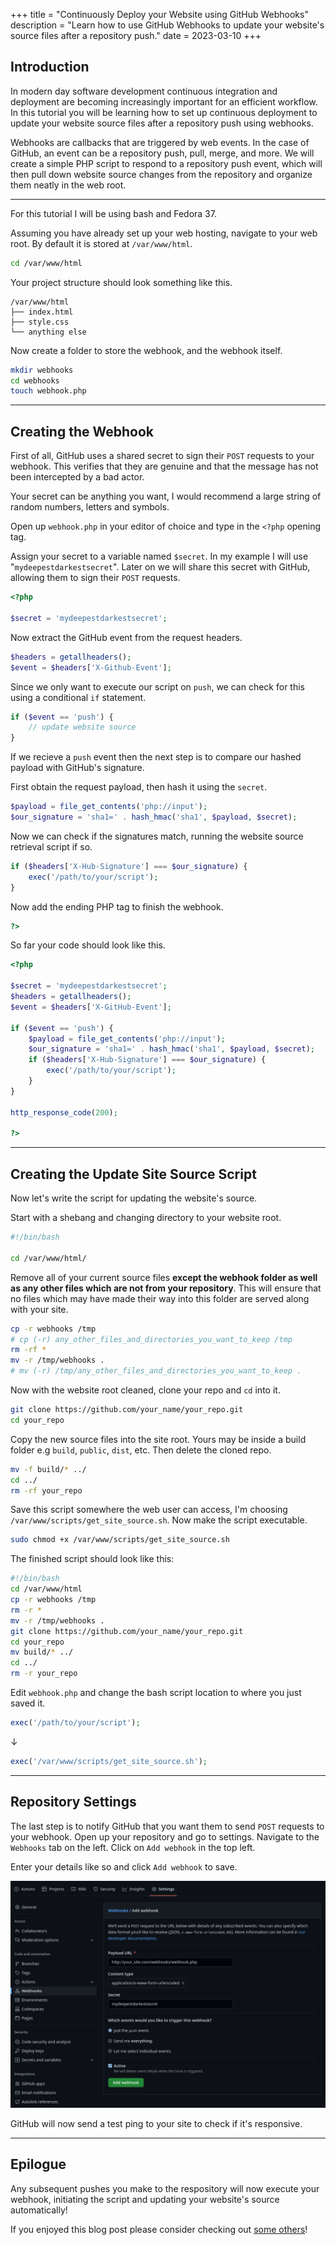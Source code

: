 +++
title = "Continuously Deploy your Website using GitHub Webhooks"
description = "Learn how to use GitHub Webhooks to update your website's source files after a repository push."
date = 2023-03-10
+++

## Introduction

In modern day software development continuous integration and deployment are becoming increasingly important for an efficient workflow. In this tutorial you will be learning how to set up continuous deployment to update your website source files after a repository push using webhooks.

Webhooks are callbacks that are triggered by web events. In the case of GitHub, an event can be a repository push, pull, merge, and more. We will create a simple PHP script to respond to a repository push event, which will then pull down website source changes from the repository and organize them neatly in the web root.

---

For this tutorial I will be using bash and Fedora 37. 

Assuming you have already set up your web hosting, navigate to your web root. By default it is stored at `/var/www/html`.

```bash
cd /var/www/html
```

Your project structure should look something like this.

```
/var/www/html
├── index.html
├── style.css
└── anything else
```

Now create a folder to store the webhook, and the webhook itself.

```bash
mkdir webhooks
cd webhooks
touch webhook.php
```

---

## Creating the Webhook

First of all, GitHub uses a shared secret to sign their `POST` requests to your webhook. This verifies that they are genuine and that the message has not been intercepted by a bad actor.

Your secret can be anything you want, I would recommend a large string of random numbers, letters and symbols.

Open up `webhook.php` in your editor of choice and type in the `<?php` opening tag. 

Assign your secret to a variable named `$secret`. In my example I will use "`mydeepestdarkestsecret`". Later on we will share this secret with GitHub, allowing them to sign their `POST` requests.

```php
<?php

$secret = 'mydeepestdarkestsecret';
```

Now extract the GitHub event from the request headers.

```php
$headers = getallheaders();
$event = $headers['X-Github-Event'];
```

Since we only want to execute our script on `push`, we can check for this using a conditional `if` statement.

```php
if ($event == 'push') {
    // update website source
}
```

If we recieve a `push` event then the next step is to compare our hashed payload with GitHub's signature.

First obtain the request payload, then hash it using the `secret`.

```php
$payload = file_get_contents('php://input');
$our_signature = 'sha1=' . hash_hmac('sha1', $payload, $secret);
```

Now we can check if the signatures match, running the website source retrieval script if so.

```php
if ($headers['X-Hub-Signature'] === $our_signature) {
    exec('/path/to/your/script');
}
```

Now add the ending PHP tag to finish the webhook.

```php
?>
```

So far your code should look like this.

```php
<?php

$secret = 'mydeepestdarkestsecret';
$headers = getallheaders();
$event = $headers['X-GitHub-Event'];

if ($event == 'push') {
    $payload = file_get_contents('php://input');
    $our_signature = 'sha1=' . hash_hmac('sha1', $payload, $secret);
    if ($headers['X-Hub-Signature'] === $our_signature) {
        exec('/path/to/your/script');
    }
}

http_response_code(200);

?>
```

---
## Creating the Update Site Source Script

Now let's write the script for updating the website's source.

Start with a shebang and changing directory to your website root.

```bash
#!/bin/bash

cd /var/www/html/
```

Remove all of your current source files **except the webhook folder as well as any other files which are not from your repository**. This will ensure that no files which may have made their way into this folder are served along with your site.

```bash
cp -r webhooks /tmp
# cp (-r) any_other_files_and_directories_you_want_to_keep /tmp
rm -rf *
mv -r /tmp/webhooks .
# mv (-r) /tmp/any_other_files_and_directories_you_want_to_keep .
```

Now with the website root cleaned, clone your repo and `cd` into it.

```bash
git clone https://github.com/your_name/your_repo.git
cd your_repo
```

Copy the new source files into the site root. Yours may be inside a build folder e.g `build`, `public`, `dist`, etc. Then delete the cloned repo.

```bash
mv -f build/* ../
cd ../
rm -rf your_repo
```

Save this script somewhere the web user can access, I'm choosing `/var/www/scripts/get_site_source.sh`. Now make the script executable.

```bash
sudo chmod +x /var/www/scripts/get_site_source.sh
```

The finished script should look like this:
```bash
#!/bin/bash
cd /var/www/html
cp -r webhooks /tmp
rm -r *
mv -r /tmp/webhooks .
git clone https://github.com/your_name/your_repo.git
cd your_repo
mv build/* ../
cd ../
rm -r your_repo
```

Edit `webhook.php` and change the bash script location to where you just saved it.

```php
exec('/path/to/your/script');
```
↓
```php
exec('/var/www/scripts/get_site_source.sh');
```

---

## Repository Settings

The last step is to notify GitHub that you want them to send `POST` requests to your webhook. Open up your repository and go to settings. Navigate to the `Webhooks` tab on the left. Click on `Add webhook` in the top left.

Enter your details like so and click `Add webhook` to save.

<a href=/blog/github-webhooks/github-webhook-example.png><img class=centered-blog-image-large src="github-webhook-example.png" alt="Image of an example GitHub webhook."></a>

GitHub will now send a test ping to your site to check if it's responsive.

---

## Epilogue

Any subsequent pushes you make to the respository will now execute your webhook, initiating the script and updating your website's source automatically!

If you enjoyed this blog post please consider checking out [some others](/blog)!